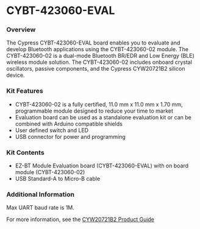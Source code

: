 # CYBT-423060-EVAL

### Overview

The Cypress CYBT-423060-EVAL board enables you to evaluate and develop Bluetooth applications using the CYBT-423060-02 module.  The CYBT-423060-02 is a dual-mode Bluetooth BR/EDR and Low Energy (BLE) wireless module solution.  The CYBT-423060-02 includes onboard crystal oscillators, passive components, and the Cypress CYW20721B2 silicon device.

### Kit Features

* CYBT-423060-02 is a fully certified, 11.0 mm x 11.0 mm x 1.70 mm, programmable module designed to reduce your time to market
* Evaluation board can be used as a standalone evaluation kit or can be combined with Arduino compatible shields
* User defined switch and LED
* USB connector for power and programming

### Kit Contents

* EZ-BT Module Evaluation board (CYBT-423060-EVAL) with on board module (CYBT-423060-02)
* USB Standard-A to Micro-B cable

### Additional Information

Max UART baud rate is 1M.

For more information, see the [CYW20721B2 Product Guide](https://community.cypress.com/docs/DOC-17429)
